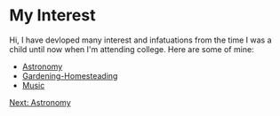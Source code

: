 # My Interest

Hi, I have devloped many interest and infatuations from the time I was a child until now when I'm attending college. Here are some of mine: 

* [Astronomy](Astronomy.md)
* [Gardening-Homesteading](Gardening-Homesteading.md)
* [Music](Music.md)  

[Next: Astronomy](Astronomy.md)
